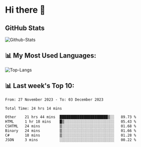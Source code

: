 # Hi there 👋

## GitHub Stats
![Github-Stats](https://github-readme-stats-sigma-five.vercel.app/api?username=ltorson&show_icons=true&theme=radical&count_private=true)

## 📊 My Most Used Languages:
![Top-Langs](https://github-readme-stats-sigma-five.vercel.app/api/top-langs/?username=LTorson&layout=compact&langs_count=10)

## 📊 Last week's Top 10:
<!--START_SECTION:waka-->

```txt
From: 27 November 2023 - To: 03 December 2023

Total Time: 24 hrs 14 mins

Other    21 hrs 44 mins  ██████████████████████▒░░   89.73 %
HTML     1 hr 18 mins    █▒░░░░░░░░░░░░░░░░░░░░░░░   05.43 %
CSHTML   24 mins         ▒░░░░░░░░░░░░░░░░░░░░░░░░   01.68 %
Binary   24 mins         ▒░░░░░░░░░░░░░░░░░░░░░░░░   01.66 %
C#       18 mins         ▒░░░░░░░░░░░░░░░░░░░░░░░░   01.28 %
JSON     3 mins          ░░░░░░░░░░░░░░░░░░░░░░░░░   00.22 %
```

<!--END_SECTION:waka-->
